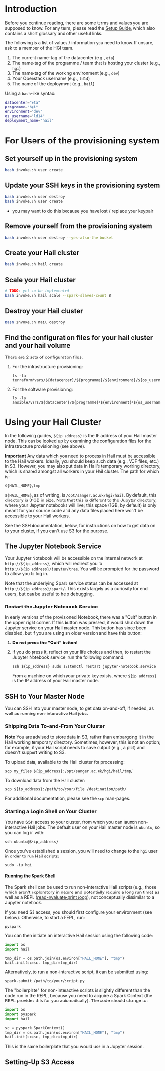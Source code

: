 # Introduction

Before you continue reading, there are some terms and values you are
supposed to know. For any term, please read the [Setup Guide](setup.md),
which also contains a short glossary and other useful links.

The following is a list of values / information you need to know. If
unsure, ask to a member of the HGI team.

1. The current name-tag of the datacenter (e.g., `eta`)
2. The name-tag of the programme / team that is hosting your cluster (e.g., `hgi`)
3. The name-tag of the working environment (e.g., `dev`)
4. Your Openstack username (e.g., `ld14`)
5. The name of the deployment (e.g., `hail`)

Using a `bash`-like syntax:

```bash
datacenter="eta"
programme="hgi"
environment="dev"
os_username="ld14"
deployment_name="hail"
```

# For Users of the provisioning system

## Set yourself up in the provisioning system
```bash
bash invoke.sh user create
```

## Update your SSH keys in the provisioning system
```bash
bash invoke.sh user destroy
bash invoke.sh user create
```

* you may want to do this because you have lost / replace your keypair

## Remove yourself from the provisioning system
```bash
bash invoke.sh user destroy --yes-also-the-bucket
```

## Create your Hail cluster
```bash
bash invoke.sh hail create
```

## Scale your Hail cluster
```bash
# TODO: yet to be implemented
bash invoke.sh hail scale --spark-slaves-count 8
```

## Destroy your Hail cluster
```bash
bash invoke.sh hail destroy
```

## Find the configuration files for your hail cluster and your hail volume

There are 2 sets of configuration files:
1. For the infrastructure provisioning:
   ```
   ls -la terraform/vars/${datacenter}/${programme}/${environment}/${os_username}/
   ```
2. For the software provisioning:
   ```
   ls -la ansible/vars/${datacenter}/${programme}/${environment}/${os_username}/${deployment_name}/
   ```

# Using your Hail Cluster

In the following guides, `${ip_address}` is the IP address of your Hail
master node. This can be looked up by examining the configuration files
for the infrastructure provisioning (see above).

**Important**
Any data which you need to process in Hail must be accessible to the
Hail workers. Ideally, you should keep such data (e.g., VCF files, etc.)
in S3. However, you may also put data in Hail's temporary working
directory, which is shared amongst all workers in your Hail cluster. The
path for which is:

    ${HAIL_HOME}/tmp

`${HAIL_HOME}`, as of writing, is `/opt/sanger.ac.uk/hgi/hail`. By
default, this directory is 31GB in size. Note that this is different to
the Jupyter directory, where your Jupyter notebooks will live; this
space (1GB, by default) is only meant for your source code and any data
files placed here won't be accessible to your Hail workers.

See the SSH documentation, below, for instructions on how to get data on
to your cluster, if you can't use S3 for the purpose.

## The Jupyter Notebook Service

Your Jupyter Notebook will be accessible on the internal network at
`http://${ip_address}`, which will redirect you to
`http://${ip_address}/jupyter/tree`. You will be prompted for the
password to allow you to log in.

Note that the underlying Spark service status can be accessed at
`http://${ip_address}/spark/`. This exists largely as a curiosity for
end users, but can be useful to help debugging.

### Restart the Jupyter Notebook Service

In early versions of the provisioned Notebook, there was a "Quit" button
in the upper right corner. If this button was pressed, it would shut
down the Jupyter service on your Hail master node. This button has since
been disabled, but if you are using an older version and have this
button:

1. **Do not press the "Quit" button!**

2. If you do press it, reflect on your life choices and then, to restart
   the Jupyter Notebook service, run the following command:

       ssh ${ip_address} sudo systemctl restart jupyter-notebook.service

   From a machine on which your private key exists, where
   `${ip_address}` is the IP address of your Hail master node.

## SSH to Your Master Node

You can SSH into your master node, to get data on-and-off, if needed, as
well as running non-interactive Hail jobs.

### Shipping Data To-and-From Your Cluster

**Note**
You are advised to store data in S3, rather than embargoing it in the
Hail working temporary directory. Sometimes, however, this is not an
option; for example, if your Hail script needs to save output (e.g., a
plot) and doesn't support writing to S3.

To upload data, available to the Hail cluster for processing:

    scp my_files ${ip_address}:/opt/sanger.ac.uk/hgi/hail/tmp/

To download data from the Hail cluster:

    scp ${ip_address}:/path/to/your/file /destination/path/

For additional documentation, please see the `scp` man-pages.

### Starting a Login Shell on Your Cluster

You have SSH access to your cluster, from which you can launch
non-interactive Hail jobs. The default user on your Hail master node is
`ubuntu`, so you can log in with:

    ssh ubuntu@${ip_address}

Once you've established a session, you will need to change to the `hgi`
user in order to run Hail scripts:

    sudo -iu hgi

#### Running the Spark Shell

The Spark shell can be used to run non-interactive Hail scripts (e.g.,
those which aren't exploratory in nature and potentially require a long
run time) as well as a REPL ([*r*ead-*e*valuate-*p*rint *l*oop](https://en.wikipedia.org/wiki/Read%E2%80%93eval%E2%80%93print_loop)),
not conceptually dissimilar to a Jupyter notebook.

If you need S3 access, you should first configure your environment (see
below). Otherwise, to start a REPL, run:

    pyspark

You can then initiate an interactive Hail session using the following
code:

```python
import os
import hail

tmp_dir = os.path.join(os.environ["HAIL_HOME"], "tmp")
hail.init(sc=sc, tmp_dir=tmp_dir)
```

Alternatively, to run a non-interactive script, it can be submitted
using:

    spark-submit /path/to/your/script.py

The "boilerplate" for non-interactive scripts is slightly different than
the code run in the REPL, because you need to acquire a Spark Context
(the REPL provides this for you automatically). The code should change
to:

```python
import os
import pyspark
import hail

sc = pyspark.SparkContext()
tmp_dir = os.path.join(os.environ["HAIL_HOME"], "tmp")
hail.init(sc=sc, tmp_dir=tmp_dir)
```

This is the same boilerplate that you would use in a Jupyter session.

## Setting-Up S3 Access

<!-- TODO -->
